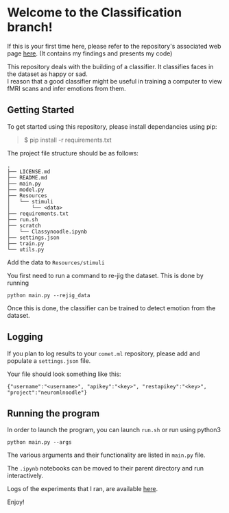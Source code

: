 Welcome to the Classification branch!
==

If this is your first time here, please refer to the repository's associated web page [here](https://joshholla.github.io/neuro_noodle/). (It contains my findings and presents my code)

This repository deals with the building of a classifier. It classifies faces in the dataset as happy or sad.  
I reason that a good classifier might be useful in training a computer to view fMRI scans and infer emotions from them.

## Getting Started

To get started using this repository, please install dependancies using pip:
> $ pip install -r requirements.txt   


The project file structure should be as follows:
```
.
├── LICENSE.md
├── README.md
├── main.py
├── model.py
├── Resources
│   └── stimuli
│       └── <data>
├── requirements.txt
├── run.sh
├── scratch
│   └── Classynoodle.ipynb
├── settings.json
├── train.py
└── utils.py
```

Add the data to `Resources/stimuli`

You first need to run a command to re-jig the dataset. This is done by running 
```
python main.py --rejig_data
```
Once this is done, the classifier can be trained to detect emotion from the dataset.

## Logging

If you plan to log results to your `comet.ml` repository, please add and populate a `settings.json` file.

Your file should look something like this:
```
{"username":"<username>", "apikey":"<key>", "restapikey":"<key>", "project":"neuromlnoodle"}
```

## Running the program

In order to launch the program, you can launch `run.sh` or run using python3

```
python main.py --args
```
The various arguments and their functionality are listed in `main.py` file.

The `.ipynb` notebooks can be moved to their parent directory and run interactively.  

Logs of the experiments that I ran, are available [here](https://www.comet.ml/joshholla/neuromlnoodle/view/). 


Enjoy!